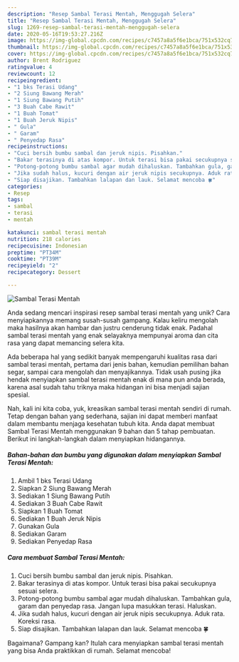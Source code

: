 ```yaml
---
description: "Resep Sambal Terasi Mentah, Menggugah Selera"
title: "Resep Sambal Terasi Mentah, Menggugah Selera"
slug: 1269-resep-sambal-terasi-mentah-menggugah-selera
date: 2020-05-16T19:53:27.216Z
image: https://img-global.cpcdn.com/recipes/c7457a8a5f6e1bca/751x532cq70/sambal-terasi-mentah-foto-resep-utama.jpg
thumbnail: https://img-global.cpcdn.com/recipes/c7457a8a5f6e1bca/751x532cq70/sambal-terasi-mentah-foto-resep-utama.jpg
cover: https://img-global.cpcdn.com/recipes/c7457a8a5f6e1bca/751x532cq70/sambal-terasi-mentah-foto-resep-utama.jpg
author: Brent Rodriguez
ratingvalue: 4
reviewcount: 12
recipeingredient:
- "1 bks Terasi Udang"
- "2 Siung Bawang Merah"
- "1 Siung Bawang Putih"
- "3 Buah Cabe Rawit"
- "1 Buah Tomat"
- "1 Buah Jeruk Nipis"
- " Gula"
- " Garam"
- " Penyedap Rasa"
recipeinstructions:
- "Cuci bersih bumbu sambal dan jeruk nipis. Pisahkan."
- "Bakar terasinya di atas kompor. Untuk terasi bisa pakai secukupnya sesuai selera."
- "Potong-potong bumbu sambal agar mudah dihaluskan. Tambahkan gula, garam dan penyedap rasa. Jangan lupa masukkan terasi. Haluskan."
- "Jika sudah halus, kucuri dengan air jeruk nipis secukupnya. Aduk rata. Koreksi rasa."
- "Siap disajikan. Tambahkan lalapan dan lauk. Selamat mencoba 🍀"
categories:
- Resep
tags:
- sambal
- terasi
- mentah

katakunci: sambal terasi mentah 
nutrition: 218 calories
recipecuisine: Indonesian
preptime: "PT34M"
cooktime: "PT39M"
recipeyield: "2"
recipecategory: Dessert

---
```



![Sambal Terasi Mentah](https://img-global.cpcdn.com/recipes/c7457a8a5f6e1bca/751x532cq70/sambal-terasi-mentah-foto-resep-utama.jpg)

Anda sedang mencari inspirasi resep sambal terasi mentah yang unik? Cara menyiapkannya memang susah-susah gampang. Kalau keliru mengolah maka hasilnya akan hambar dan justru cenderung tidak enak. Padahal sambal terasi mentah yang enak selayaknya mempunyai aroma dan cita rasa yang dapat memancing selera kita.

Ada beberapa hal yang sedikit banyak mempengaruhi kualitas rasa dari sambal terasi mentah, pertama dari jenis bahan, kemudian pemilihan bahan segar, sampai cara mengolah dan menyajikannya. Tidak usah pusing jika hendak menyiapkan sambal terasi mentah enak di mana pun anda berada, karena asal sudah tahu triknya maka hidangan ini bisa menjadi sajian spesial.




Nah, kali ini kita coba, yuk, kreasikan sambal terasi mentah sendiri di rumah. Tetap dengan bahan yang sederhana, sajian ini dapat memberi manfaat dalam membantu menjaga kesehatan tubuh kita. Anda dapat membuat Sambal Terasi Mentah menggunakan 9 bahan dan 5 tahap pembuatan. Berikut ini langkah-langkah dalam menyiapkan hidangannya.

<!--inarticleads1-->

##### Bahan-bahan dan bumbu yang digunakan dalam menyiapkan Sambal Terasi Mentah:

1. Ambil 1 bks Terasi Udang
1. Siapkan 2 Siung Bawang Merah
1. Sediakan 1 Siung Bawang Putih
1. Sediakan 3 Buah Cabe Rawit
1. Siapkan 1 Buah Tomat
1. Sediakan 1 Buah Jeruk Nipis
1. Gunakan  Gula
1. Sediakan  Garam
1. Sediakan  Penyedap Rasa




<!--inarticleads2-->

##### Cara membuat Sambal Terasi Mentah:

1. Cuci bersih bumbu sambal dan jeruk nipis. Pisahkan.
1. Bakar terasinya di atas kompor. Untuk terasi bisa pakai secukupnya sesuai selera.
1. Potong-potong bumbu sambal agar mudah dihaluskan. Tambahkan gula, garam dan penyedap rasa. Jangan lupa masukkan terasi. Haluskan.
1. Jika sudah halus, kucuri dengan air jeruk nipis secukupnya. Aduk rata. Koreksi rasa.
1. Siap disajikan. Tambahkan lalapan dan lauk. Selamat mencoba 🍀




Bagaimana? Gampang kan? Itulah cara menyiapkan sambal terasi mentah yang bisa Anda praktikkan di rumah. Selamat mencoba!

